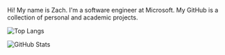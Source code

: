 Hi! My name is Zach. I'm a software engineer at Microsoft. My GitHub is a collection of personal and academic projects.

![Top Langs](https://github-readme-stats.vercel.app/api/top-langs/?username=ZDGharst&theme=tokyonight&layout=compact)

![GitHub Stats](https://github-readme-stats.vercel.app/api?username=ZDGharst&count_private=true&show_icons=true&theme=tokyonight)
